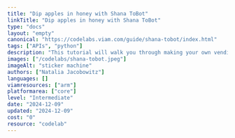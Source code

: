 ```yaml
---
title: "Dip apples in honey with Shana ToBot"
linkTitle: "Dip apples in honey with Shana ToBot"
type: "docs"
layout: "empty"
canonical: "https://codelabs.viam.com/guide/shana-tobot/index.html"
tags: ["APIs", "python"]
description: "This tutorial will walk you through making your own vending machine from scratch, along with a web application that allows you to operate your machine from any device."
images: ["/codelabs/shana-tobot.jpeg"]
imageAlt: "sticker machine"
authors: ["Natalia Jacobowitz"]
languages: []
viamresources: ["arm"]
platformarea: ["core"]
level: "Intermediate"
date: "2024-12-09"
updated: "2024-12-09"
cost: "0"
resource: "codelab"
---
```

